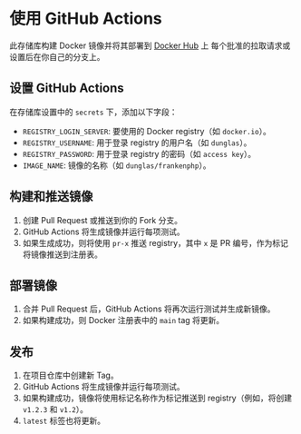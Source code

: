 # 使用 GitHub Actions

此存储库构建 Docker 镜像并将其部署到 [Docker Hub](https://hub.docker.com/r/dunglas/frankenphp) 上
每个批准的拉取请求或设置后在你自己的分支上。

## 设置 GitHub Actions

在存储库设置中的 `secrets` 下，添加以下字段：

- `REGISTRY_LOGIN_SERVER`: 要使用的 Docker registry（如 `docker.io`）。
- `REGISTRY_USERNAME`: 用于登录 registry 的用户名（如 `dunglas`）。
- `REGISTRY_PASSWORD`: 用于登录 registry 的密码（如 `access key`）。
- `IMAGE_NAME`: 镜像的名称（如 `dunglas/frankenphp`）。

## 构建和推送镜像

1. 创建 Pull Request 或推送到你的 Fork 分支。
2. GitHub Actions 将生成镜像并运行每项测试。
3. 如果生成成功，则将使用 `pr-x` 推送 registry，其中 `x` 是 PR 编号，作为标记将镜像推送到注册表。

## 部署镜像

1. 合并 Pull Request 后，GitHub Actions 将再次运行测试并生成新镜像。
2. 如果构建成功，则 Docker 注册表中的 `main` tag 将更新。

## 发布

1. 在项目仓库中创建新 Tag。
2. GitHub Actions 将生成镜像并运行每项测试。
3. 如果构建成功，镜像将使用标记名称作为标记推送到 registry（例如，将创建 `v1.2.3` 和 `v1.2`）。
4. `latest` 标签也将更新。
